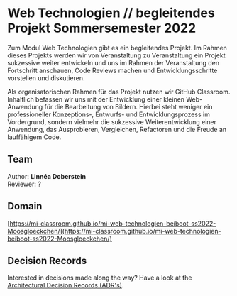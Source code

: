 # Web Technologien // begleitendes Projekt Sommersemester 2022

Zum Modul Web Technologien gibt es ein begleitendes Projekt. Im Rahmen dieses Projekts werden wir von Veranstaltung zu Veranstaltung ein Projekt sukzessive weiter entwickeln und uns im Rahmen der Veranstaltung den Fortschritt anschauen, Code Reviews machen und Entwicklungsschritte vorstellen und diskutieren.

Als organisatorischen Rahmen für das Projekt nutzen wir GitHub Classroom. Inhaltlich befassen wir uns mit der Entwicklung einer kleinen Web-Anwendung für die Bearbeitung von Bildern. Hierbei steht weniger ein professioneller Konzeptions-, Entwurfs- und Entwicklungsprozess im Vordergrund, sondern vielmehr die sukzessive Weiterentwicklung einer Anwendung, das Ausprobieren, Vergleichen, Refactoren und die Freude an lauffähigem Code.

## Team
Author: __Linnéa Doberstein__  
Reviewer: ?

## Domain
[https://mi-classroom.github.io/mi-web-technologien-beiboot-ss2022-Moosgloeckchen/](https://mi-classroom.github.io/mi-web-technologien-beiboot-ss2022-Moosgloeckchen/)
## Decision Records
Interested in decisions made along the way? Have a look at the [Architectural Decision Records (ADR's)](./decisions/README.md).
